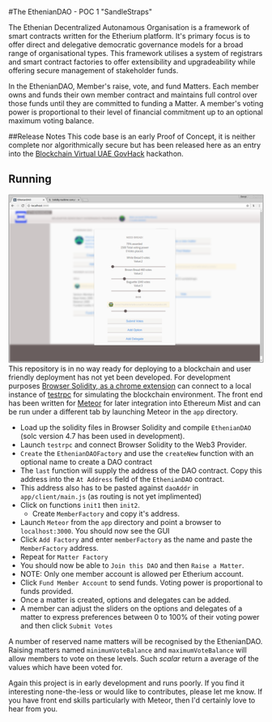 #The EthenianDAO - POC 1 "SandleStraps"

The Ethenian Decentralized Autonamous Organisation is a framework of smart contracts written for the Etherium platform.  It's primary focus is to offer direct and delegative democratic governance models for a broad range of organisational types.  This framework utilises a system of registrars and smart contract factories to offer extensibility and upgradeability while offering secure management of stakeholder funds.

In the EthenianDAO, Member's raise, vote, and fund Matters.  Each member owns and funds their own member contract and maintains full control over those funds until they are committed to funding a Matter.  A member's voting power is proportional to their level of financial commitment up to an optional maximum voting balance.

##Release Notes
This code base is an early Proof of Concept, it is neither complete nor algorithmically secure but has been released here as an entry into the [Blockchain Virtual UAE GovHack](http://blockchainvirtualgovhack.com/) hackathon.


## Running
![EthenianDAO Screenshot](voting.png)
This repository is in no way ready for deploying to a blockchain and user friendly deployment has not yet been developed.  For development purposes [Browser Solidity, as a chrome extension](https://github.com/ethereum/browser-solidity) can connect to a local instance of [testrpc](https://github.com/ethereumjs/testrpc) for simulating the blockchain environment.  The front end has been written for [Meteor](https://www.meteor.com/) for later integration into Ethereum Mist and can be run under a different tab by launching Meteor in the `app` directory.

* Load up the solidity files in Browser Solidity and compile `EthenianDAO` (solc version 4.7 has been used in development).
* Launch `testrpc` and connect Browser Solidity to the Web3 Provider.
* `Create` the `EthenianDAOFactory` and use the `createNew` function with an optional name to create a DAO contract 
* The `last` function will supply the address of the DAO contract.  Copy this address into the `At Address` field of the `EthenianDAO` contract.
* This address also has to be pasted against `daoAddr` in `app/client/main.js` (as routing is not yet implimented)
* Click on functions `init1` then `init2`.
	* Create `MemberFactory` and copy it's address.
* Launch `Meteor` from the `app` directory and point a browser to `localhost:3000`. You should now see the GUI
* Click `Add Factory` and enter `memberFactory` as the name and paste the `MemberFactory` address.
* Repeat for `Matter Factory`
* You should now be able to `Join this DAO` and then `Raise a Matter`. 
* NOTE: Only one member account is allowed per Etherium account.
* Click `Fund Member Account` to send funds.  Voting power is proportional to funds provided.
* Once a matter is created, options and delegates can be added.
* A member can adjust the sliders on the options and delegates of a matter to express preferences between 0 to 100% of their voting power and then click `Submit Votes`

A number of reserved name matters will be recognised by the EthenianDAO. Raising matters named `minimumVoteBalance` and `maximumVoteBalance` will allow members to vote on these levels.  Such *scalar* return a average of the values which have been voted for.

Again this project is in early development and runs poorly.  If you find it interesting none-the-less or would like to contributes, please let me know. If you have front end skills particularly with Meteor, then I'd certainly love to hear from you.



